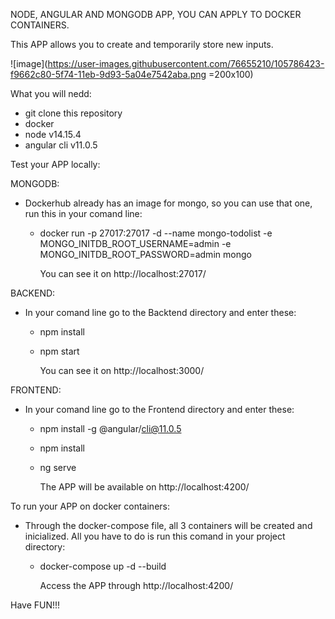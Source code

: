 NODE, ANGULAR AND MONGODB APP, YOU CAN APPLY TO DOCKER CONTAINERS.

This APP allows you to create and temporarily store new inputs.

![image](https://user-images.githubusercontent.com/76655210/105786423-f9662c80-5f74-11eb-9d93-5a04e7542aba.png =200x100)

What you will nedd:
 - git clone this repository
 - docker 
 - node v14.15.4
 - angular cli v11.0.5

Test your APP locally:

MONGODB:
 - Dockerhub already has an image for mongo, so you can use that one, run this in your comand line:
   - docker run -p 27017:27017 -d --name mongo-todolist -e MONGO_INITDB_ROOT_USERNAME=admin -e MONGO_INITDB_ROOT_PASSWORD=admin mongo
   
        You can see it on http://localhost:27017/
        
BACKEND:
 - In your comand line go to the Backtend directory and enter these:
   - npm install
   - npm start
   
       You can see it on http://localhost:3000/
       
FRONTEND:
 - In your comand line go to the Frontend directory and enter these:
   - npm install -g @angular/cli@11.0.5
   - npm install 
   - ng serve
   
       The APP will be available on http://localhost:4200/
       
To run your APP on docker containers:
 - Through the docker-compose file, all 3 containers will be created and inicialized. All you have to do is run this comand in your project directory:
   - docker-compose up -d --build
   
       Access the APP through http://localhost:4200/

Have FUN!!!
